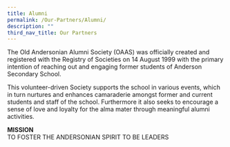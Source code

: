 ```yaml
---
title: Alumni
permalink: /Our-Partners/Alumni/
description: ""
third_nav_title: Our Partners
---
```





The Old Andersonian Alumni Society (OAAS) was officially created and registered with the Registry of Societies on 14 August 1999 with the primary intention of reaching out and engaging former students of Anderson Secondary School.

This volunteer-driven Society supports the school in various events, which in turn nurtures and enhances camaraderie amongst former and current students and staff of the school. Furthermore it also seeks to encourage a sense of love and loyalty for the alma mater through meaningful alumni activities.


**MISSION**
<br>TO FOSTER THE ANDERSONIAN SPIRIT TO BE LEADERS